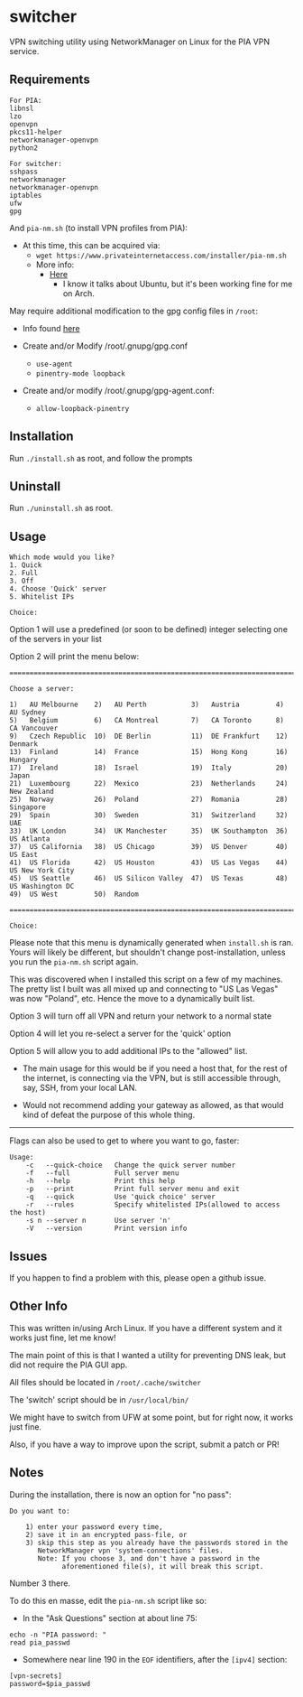 # switcher

VPN switching utility using NetworkManager on Linux for the PIA VPN service.

## Requirements
```
For PIA:
libnsl
lzo
openvpn
pkcs11-helper
networkmanager-openvpn
python2

For switcher:
sshpass
networkmanager
networkmanager-openvpn
iptables
ufw
gpg
```
And `pia-nm.sh` (to install VPN profiles from PIA):
- At this time, this can be acquired via:
    - `wget https://www.privateinternetaccess.com/installer/pia-nm.sh`
    - More info:
        - [Here](https://www.privateinternetaccess.com/helpdesk/guides/linux/alternitive-setups-3/linux-ubuntu-installing-openvpn)
            - I know it talks about Ubuntu, but it's been working fine for me on Arch.


May require additional modification to the gpg config files in `/root`:

- Info found [here](https://d.sb/2016/11/gpg-inappropriate-ioctl-for-device-errors)

- Create and/or Modify /root/.gnupg/gpg.conf
    - `use-agent`
    - `pinentry-mode loopback`


- Create and/or modify /root/.gnupg/gpg-agent.conf:

    - `allow-loopback-pinentry`

## Installation

Run `./install.sh` as root, and follow the prompts

## Uninstall

Run `./uninstall.sh` as root.

## Usage

```
Which mode would you like?
1. Quick
2. Full
3. Off
4. Choose 'Quick' server
5. Whitelist IPs

Choice:
```
Option 1 will use a predefined (or soon to be defined) integer selecting one of the servers in your list

Option 2 will print the menu below:
```
====================================================================================

Choose a server:

1)   AU Melbourne    2)   AU Perth           3)   Austria         4)   AU Sydney
5)   Belgium         6)   CA Montreal        7)   CA Toronto      8)   CA Vancouver
9)   Czech Republic  10)  DE Berlin          11)  DE Frankfurt    12)  Denmark
13)  Finland         14)  France             15)  Hong Kong       16)  Hungary
17)  Ireland         18)  Israel             19)  Italy           20)  Japan
21)  Luxembourg      22)  Mexico             23)  Netherlands     24)  New Zealand
25)  Norway          26)  Poland             27)  Romania         28)  Singapore
29)  Spain           30)  Sweden             31)  Switzerland     32)  UAE
33)  UK London       34)  UK Manchester      35)  UK Southampton  36)  US Atlanta
37)  US California   38)  US Chicago         39)  US Denver       40)  US East
41)  US Florida      42)  US Houston         43)  US Las Vegas    44)  US New York City
45)  US Seattle      46)  US Silicon Valley  47)  US Texas        48)  US Washington DC
49)  US West         50)  Random

====================================================================================

Choice:
```

Please note that this menu is dynamically generated when `install.sh` is ran. Yours will likely be different, but shouldn't change post-installation, unless you run the `pia-nm.sh` script again.

This was discovered when I installed this script on a few of my machines. The pretty list I built was all mixed up and connecting to "US Las Vegas" was now "Poland", etc. Hence the move to a dynamically built list.


Option 3 will turn off all VPN and return your network to a normal state

Option 4 will let you re-select a server for the 'quick' option

Option 5 will allow you to add additional IPs to the "allowed" list.

- The main usage for this would be if you need a host that, for the rest of the internet, is connecting via the VPN, but is still accessible through, say, SSH, from your local LAN.

- Would not recommend adding your gateway as allowed, as that would kind of defeat the purpose of this whole thing.


---

Flags can also be used to get to where you want to go, faster:

```
Usage:
    -c   --quick-choice   Change the quick server number
    -f   --full           Full server menu
    -h   --help           Print this help
    -p   --print          Print full server menu and exit
    -q   --quick          Use 'quick choice' server
    -r   --rules          Specify whitelisted IPs(allowed to access the host)
    -s n --server n       Use server 'n'
    -V   --version        Print version info
```

## Issues
If you happen to find a problem with this, please open a github issue.

## Other Info
This was written in/using Arch Linux. If you have a different system and it works just fine, let me know!

The main point of this is that I wanted a utility for preventing DNS leak, but did not require the PIA GUI app.

All files should be located in `/root/.cache/switcher`

The 'switch' script should be in `/usr/local/bin/`

We might have to switch from UFW at some point, but for right now, it works just fine.

Also, if you have a way to improve upon the script, submit a patch or PR!

## Notes
During the installation, there is now an option for "no pass":
```
Do you want to:

	1) enter your password every time,
	2) save it in an encrypted pass-file, or
	3) skip this step as you already have the passwords stored in the
	   NetworkManager vpn 'system-connections' files.
	   Note: If you choose 3, and don't have a password in the
	         aforementioned file(s), it will break this script.

```
Number 3 there.

To do this en masse, edit the `pia-nm.sh` script like so:

- In the "Ask Questions" section at about line 75:
```
echo -n "PIA password: "
read pia_passwd

```

- Somewhere near line 190 in the `EOF` identifiers, after the `[ipv4]` section:
```
[vpn-secrets]
password=$pia_passwd
```
